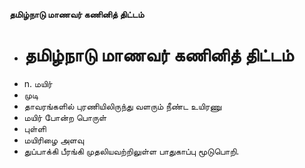 **தமிழ்நாடு மாணவர் கணினித் திட்டம்**
- # தமிழ்நாடு மாணவர் கணினித் திட்டம்
- n. மயிர்
- முடி
- தாவரங்களில் புரணியிலிருந்து வளரும் நீண்ட உயிரணு
- மயிர் போன்ற பொருள்
- புள்ளி
- மயிரிழை அளவு
- துப்பாக்கி பீரங்கி முதலியவற்றிலுள்ள பாதுகாப்பு மூடுபொறி.

